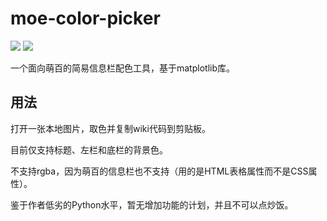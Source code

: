 # moe-color-picker

[![](https://img.shields.io/badge/license-CC_0-green.svg)]()
[![](https://img.shields.io/badge/A_Moegirl_Project_(x)-limegreen.svg)](https://zh.moegirl.org.cn/_?curid=417122)

一个面向萌百的简易信息栏配色工具，基于matplotlib库。

## 用法
打开一张本地图片，取色并复制wiki代码到剪贴板。

目前仅支持标题、左栏和底栏的背景色。

不支持rgba，因为萌百的信息栏也不支持（用的是HTML表格属性而不是CSS属性）。

鉴于作者低劣的Python水平，暂无增加功能的计划，并且不可以点炒饭。

